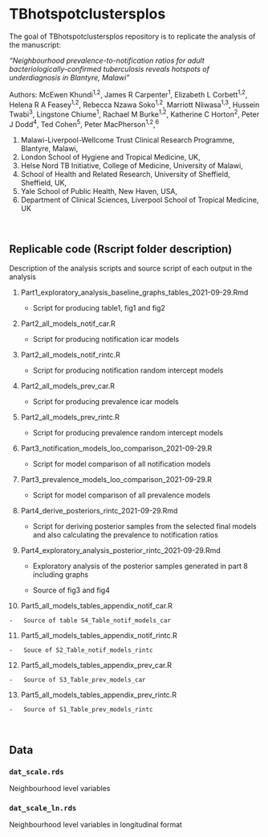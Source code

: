 
<!-- README.md is generated from README.Rmd. Please edit that file -->

# TBhotspotclustersplos

<!-- badges: start -->
<!-- badges: end -->

The goal of TBhotspotclustersplos repository is to replicate the
analysis of the manuscript:

*“Neighbourhood prevalence-to-notification ratios for adult
bacteriologically-confirmed tuberculosis reveals hotspots of
underdiagnosis in Blantyre, Malawi”*

Authors: McEwen Khundi<sup>1,2</sup>, James R Carpenter<sup>1</sup>,
Elizabeth L Corbett<sup>1,2</sup>, Helena R A Feasey<sup>1,2</sup>,
Rebecca Nzawa Soko<sup>1,2</sup>, Marriott Nliwasa<sup>1,3</sup>,
Hussein Twabi<sup>3</sup>, Lingstone Chiume<sup>1</sup>, Rachael M
Burke<sup>1,2</sup>, Katherine C Horton<sup>2</sup>, Peter J
Dodd<sup>4</sup>, Ted Cohen<sup>5</sup>, Peter
MacPherson<sup>1,2</sup>,<sup>6</sup>

1.  Malawi-Liverpool-Wellcome Trust Clinical Research Programme,
    Blantyre, Malawi,
2.  London School of Hygiene and Tropical Medicine, UK,
3.  Helse Nord TB Initiative, College of Medicine, University of Malawi,
4.  School of Health and Related Research, University of Sheffield,
    Sheffield, UK,
5.  Yale School of Public Health, New Haven, USA,
6.  Department of Clinical Sciences, Liverpool School of Tropical
    Medicine, UK

<br>

## Replicable code (Rscript folder description)

Description of the analysis scripts and source script of each output in
the analysis

1.  Part1\_exploratory\_analysis\_baseline\_graphs\_tables\_2021-09-29.Rmd

    -   Script for producing table1, fig1 and fig2

2.  Part2\_all\_models\_notif\_car.R

    -   Script for producing notification icar models

3.  Part2\_all\_models\_notif\_rintc.R

    -   Script for producing notification random intercept models

4.  Part2\_all\_models\_prev\_car.R

    -   Script for producing prevalence icar models

5.  Part2\_all\_models\_prev\_rintc.R

    -   Script for producing prevalence random intercept models

6.  Part3\_notification\_models\_loo\_comparison\_2021-09-29.R

    -   Script for model comparison of all notification models

7.  Part3\_prevalence\_models\_loo\_comparison\_2021-09-29.R

    -   Script for model comparison of all prevalence models

8.  Part4\_derive\_posteriors\_rintc\_2021-09-29.Rmd

    -   Script for deriving posterior samples from the selected final
        models and also calculating the prevalence to notification
        ratios

9.  Part4\_exploratory\_analysis\_posterior\_rintc\_2021-09-29.Rmd

    -   Exploratory analysis of the posterior samples generated in part
        8 including graphs

    -   Source of fig3 and fig4

10. Part5\_all\_models\_tables\_appendix\_notif\_car.R

<!-- -->

    -   Source of table S4_Table_notif_models_car

11. Part5\_all\_models\_tables\_appendix\_notif\_rintc.R

<!-- -->

    -   Souce of S2_Table_notif_models_rintc

12. Part5\_all\_models\_tables\_appendix\_prev\_car.R

<!-- -->

    -   Source of S3_Table_prev_models_car

13. Part5\_all\_models\_tables\_appendix\_prev\_rintc.R

<!-- -->

    -   Source of S1_Table_prev_models_rintc

<br>

## Data

### **`dat_scale.rds`**

Neighbourhood level variables

### **`dat_scale_ln.rds`**

Neighbourhood level variables in longitudinal format
